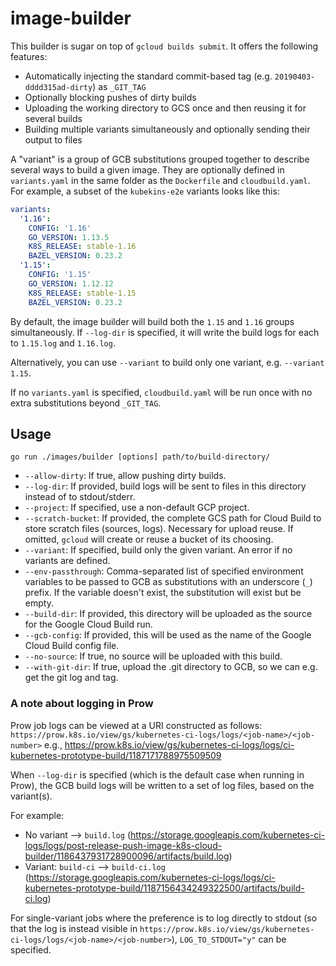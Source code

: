 # image-builder

This builder is sugar on top of `gcloud builds submit`. It offers the following features:

- Automatically injecting the standard commit-based tag (e.g. `20190403-dddd315ad-dirty`) as `_GIT_TAG`
- Optionally blocking pushes of dirty builds
- Uploading the working directory to GCS once and then reusing it for several builds
- Building multiple variants simultaneously and optionally sending their output to files

A "variant" is a group of GCB substitutions grouped together to describe several ways to build a
given image. They are optionally defined in `variants.yaml` in the same folder as the `Dockerfile`
and `cloudbuild.yaml`. For example, a subset of the `kubekins-e2e` variants looks like this:

```yaml
variants:
  '1.16':
    CONFIG: '1.16'
    GO_VERSION: 1.13.5
    K8S_RELEASE: stable-1.16
    BAZEL_VERSION: 0.23.2
  '1.15':
    CONFIG: '1.15'
    GO_VERSION: 1.12.12
    K8S_RELEASE: stable-1.15
    BAZEL_VERSION: 0.23.2
```

By default, the image builder will build both the `1.15` and `1.16` groups simultaneously.
If `--log-dir` is specified, it will write the build logs for each to `1.15.log` and `1.16.log`.

Alternatively, you can use `--variant` to build only one variant, e.g. `--variant 1.15`.

If no `variants.yaml` is specified, `cloudbuild.yaml` will be run once with no extra substitutions
beyond `_GIT_TAG`.

## Usage

```shell
go run ./images/builder [options] path/to/build-directory/
```

- `--allow-dirty`: If true, allow pushing dirty builds.
- `--log-dir`: If provided, build logs will be sent to files in this directory instead of to stdout/stderr.
- `--project`: If specified, use a non-default GCP project.
- `--scratch-bucket`: If provided, the complete GCS path for Cloud Build to store scratch files (sources, logs). Necessary for upload reuse. If omitted, `gcloud` will create or reuse a bucket of its choosing.
- `--variant`: If specified, build only the given variant. An error if no variants are defined.
- `--env-passthrough`: Comma-separated list of specified environment variables to be passed to GCB as substitutions with an underscore (`_`) prefix. If the variable doesn't exist, the substitution will exist but be empty.
- `--build-dir`: If provided, this directory will be uploaded as the source for the Google Cloud Build run.
- `--gcb-config`: If provided, this will be used as the name of the Google Cloud Build config file.
- `--no-source`: If true, no source will be uploaded with this build.
- `--with-git-dir`: If true, upload the .git directory to GCB, so we can e.g. get the git log and tag.

### A note about logging in Prow

Prow job logs can be viewed at a URI constructed as follows:
`https://prow.k8s.io/view/gs/kubernetes-ci-logs/logs/<job-name>/<job-number>` e.g.,
https://prow.k8s.io/view/gs/kubernetes-ci-logs/logs/ci-kubernetes-prototype-build/1187171788975509509

When `--log-dir` is specified (which is the default case when running in Prow),
the GCB build logs will be written to a set of log files, based on the variant(s).

For example:
- No variant --> `build.log` (https://storage.googleapis.com/kubernetes-ci-logs/logs/post-release-push-image-k8s-cloud-builder/1186437931728900096/artifacts/build.log)
- Variant: `build-ci` --> `build-ci.log` (https://storage.googleapis.com/kubernetes-ci-logs/logs/ci-kubernetes-prototype-build/1187156434249322500/artifacts/build-ci.log)

For single-variant jobs where the preference is to log directly to stdout (so
that the log is instead visible in `https://prow.k8s.io/view/gs/kubernetes-ci-logs/logs/<job-name>/<job-number>`),
`LOG_TO_STDOUT="y"` can be specified.

